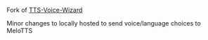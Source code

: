 Fork of [TTS-Voice-Wizard](https://github.com/VRCWizard/TTS-Voice-Wizard)

Minor changes to locally hosted to send voice/language choices to MeloTTS
